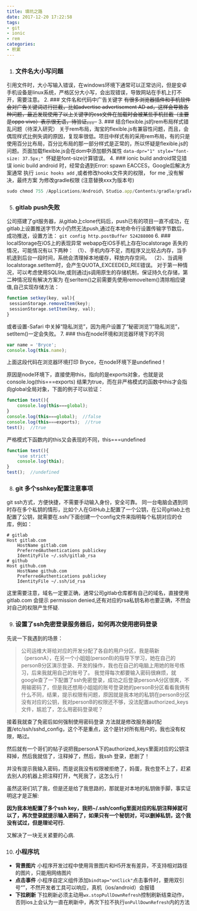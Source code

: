 ```yaml
---
title: 填坑之路
date: 2017-12-20 17:22:58
tags: 
- git 
- ionic 
- rem
categories: 
- 积累 
---
```

1. ### 文件名大小写问题
引用文件时，大小写输入错误，在windows环境下通常可以正常访问，但是安卓手机设备是linux系统，严格区分大小写，会出现错误，导致网站在手机上打不开，需要注意。
2. ###  文件名和代码中广告关键字
~~有很多浏览器插件和手机软件会对广告关键词进行拦截，比如advertise  advertisement  AD ad，这样会导致各种问题，最近发现使用了以上关键字的css文件在加载时会被某些手机拦截（主要是oppo vivo）表示很无语，待验证。。。~~
3. ### 结合flexible.js的rem布局样式错乱问题（待深入研究）
关于rem布局，淘宝的flexible.js有兼容性问题，而且，会偶现样式比例失调的原因，复现率很低。项目中样式有的采用rem布局，有的只是使用百分比布局，百分比布局的那一部分样式是正常的，所以怀疑是flexible.js的问题。页面加载flexible.js会在dom中添加额外属性  `data-dpr="1" style="font-size: 37.5px;" `怀疑是font-size计算错误。
4.  ### ionic build android常见错误
ionic build android 时，经常会遇到Error: spawn EACCES，Google后解决方案通常 执行 `ionic hooks add` ,或者修改hooks文件夹的权限， for me ,没有解决，最终方案 为修改gradle权限 (注意替换xxx为版本号)
``` javascript
sudo chmod 755 /Applications/Android\ Studio.app/Contents/gradle/gradle-XXX/bin/gradle
```
5. ### gitlab push失败
公司搭建了git服务器，从gitlab上clone代码后，push已有的项目一直不成功，在gitlab上设置推送字节大小仍然无法push,通过在本地命令行设置传输字节数后，成功推送，设置方法：
`git config http.postBuffer 524288000` 
6. ### localStorage在iOS上的表现异常
webapp在iOS手机上存在localstorage 丢失的情况，可能情况有以下两种：
（1）、手机内存不足，而程序又比较占内存，当手机退到后台一段时间，系统会清理掉本地缓存，释放内存空间。
（2）、当调用localstorage.setItem时，会产生QUOTA_EXCEEDED_REE错误。
对于第一种情况，可以考虑使用SQLlite,或则通过js调用原生的存储机制，保证持久化存储，第二种情况现有解决方案为 在serItem()之前需要先使用removeItem()清除相应键值,自己实现存储方法：
 ``` javascript
function setkey(key, val){
  sessionStorage.removeItem(key);
  sessionStorage.setItem(key, val);
}
```
或者设置-Safari 中关掉“隐私浏览”，因为用户设置了“秘密浏览”/“隐私浏览”，setItem()一定会失败。
7. ### this在node环境和浏览器环境下的不同
```javascript
var name = 'Bryce';
console.log(this.name);
```
上面这段代码在浏览器环境打印 Bryce，在node环境下是undefined！

原因是node环境下，直接使用this，指向的是exports对象，也就是说console.log(this===exports) 结果为true，而在非严格模式的函数中this才会指向global全局对象，下面的例子可以验证：
```javascript
function test(){
    console.log(this===global);
}
console.log(this===global);  //false
console.log(this===exports);  //true
test();  //true
```
严格模式下函数内的this又会表现的不同，this===undefined
```javascript
function test(){
    'use strict'
    console.log(this);
}
test();  //undefined
```
8. ### git 多个sshkey配置注意事项

git ssh方式，方便快捷，不需要手动输入身份，安全可靠。
同一台电脑会遇到同时存在多个私钥的情形，比如个人在GitHub上配置了一个公钥，在公司gitlab上也配置了公钥，就需要在.ssh/下面创建一个config文件来指明每个私钥对应的仓库，例如：
```
# gitlab
Host gitlab.com
    HostName gitlab.com
    PreferredAuthentications publickey
    IdentityFile ~/.ssh/gitlab_rsa
# github
Host github.com
    HostName github.com
    PreferredAuthentications publickey
    IdentityFile ~/.ssh/id_rsa
```

这里需要注意，域名一定要正确，通常公司gitlab仓库都有自己的域名，直接使用gitlab.com 会提示 permission denied,还有对应的rsa私钥名称也要正确，不然会对自己的权限产生怀疑.

9. ### 设置了ssh免密登录服务器后，如何再次使用密码登录

先说一下我遇到的场景：
> 公司运维大哥给对应的开发分配了各自的用户分区，我是萌新（personA），在另一个小姐姐(personB)的指导下学习，她在自己的personB分区演示登录、开发的操作，我也在自己的电脑上用她的账号练习，后来我就用自己的账号了。
我觉得每次都要输入密码很麻烦，就google查了一下配置了ssh免密登录，成功之后登录personA分区很爽，不用输密码了，但是我还想用小姐姐的账号登录她的personB分区看看我俩有什么不同，结果，提示权限有问题，原因就是我本地的私钥在personB分区没有对应的公钥，我对personB的权限还不够，没法配置authorized_keys文件，尴尬了，怎么用密码登录呢？

接着我就查了免密后如何强制使用密码登录
方法就是修改服务器的配置/etc/ssh/sshd_config，这个不是重点，这个是针对所有用户的，我也没有权限，略过。

然后就有一个哥们的帖子说把我personA下的authorized_keys里面对应的公钥注释掉，然后我就信了，注释掉了，然后，我ssh 登录，悲剧了！

并没有提示我输入密码，而是说我没有权限被拒绝了，妈蛋，我也登不上了，赶紧去别人的机器上把注释打开，气死我了，这怎么行！

虽然这哥们坑了我，但是还是给了我思路的，那就是对本地的私钥做手脚，事实证明这才是正解:

**因为我本地配置了多个ssh key，我把~/.ssh/config里面对应的私钥注释掉就可以了，再次登录就提示输入密码了，如果只有一个秘钥对，可以删掉私钥，这个我没有试过，但是理论可行.**

又解决了一块无关紧要的心病.

10. ### 小程序坑

* **背景图片** 
小程序开发过程中使用背景图片和H5开发有差异，不支持相对路径的图片，只能用网络图片
* **点击事件**
小程序自定义组件添加`bindtap="onClick"`点击事件时，要用双引号“”，不然开发者工具可以响应，真机（ios/android）会报错
* **下拉刷新**
下拉刷新必须主动用`wx.stopPullDownRefresh`控制刷新结束动作，否则ios上会认为一直在刷新中，再次下拉不执行`onPullDownRefresh`内的方法
